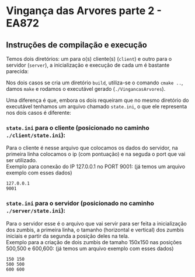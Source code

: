 # Vingança das Arvores parte 2 - EA872

## Instruções de compilação e execução

Temos dois diretórios: um para o(s) cliente(s) (`client`) e outro para o servidor (`server`), a inicialização e execução de cada um é bastante parecida: </br>


Nos dois casos se cria um diretório `build`, utiliza-se o comando `cmake ..`, damos `make` e rodamos o executável gerado (`./VingancasArvores`).

Uma diferença é que, embora os dois requeiram que no mesmo diretório do executável tenhamos um arquivo chamado `state.ini`, o que ele representa nos dois casos é diferente:

### `state.ini` para o cliente (posicionado no caminho `./client/state.ini`): 
Para o cliente é nesse arquivo que colocamos os dados do servidor, na primeira linha colocamos o ip (com pontuação) e na seguda o port que vai ser utilizado. </br>
Exemplo para conexão do IP 127.0.0.1 no PORT 9001: (já temos um arquivo exemplo com esses dados) </br>
```
127.0.0.1
9001
```

### `state.ini` para o servidor (posicionado no caminho `./server/state.ini`):
Para o servidor esse é o arquivo que vai servir para ser feita a inicialização dos zumbis, a primeira linha, o tamanho (horizontal e vertical) dos zumbis iniciais e partir da segunda a posição deles na tela. </br>
Exemplo para a criação de dois zumbis de tamaho 150x150 nas posições 500,500 e 600,600: (já temos um arquivo exemplo com esses dados) </br>
```
150 150
500 500
600 600
``` 
